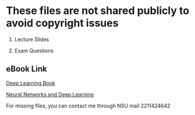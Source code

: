 # These files are not shared publicly to avoid copyright issues

01. Lecture Slides

02. Exam Questions

## eBook Link

[Deep Learning Book](https://www.deeplearningbook.org/)

[Neural Networks and Deep Learning](http://neuralnetworksanddeeplearning.com/)

For missing files, you can contact me through NSU mail 2211424642
